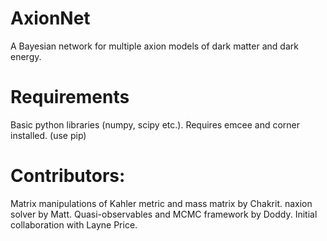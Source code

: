 # AxionNet
A Bayesian network for multiple axion models of dark matter and dark energy. 

# Requirements
Basic python libraries (numpy, scipy etc.).
Requires emcee and corner installed. (use pip)

# Contributors:
Matrix manipulations of Kahler metric and mass matrix by Chakrit.
naxion solver by Matt.
Quasi-observables and MCMC framework by Doddy.
Initial collaboration with Layne Price.
